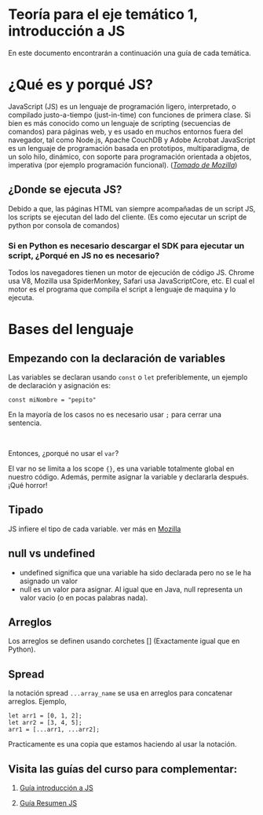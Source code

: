 # Teoría para el eje temático 1, introducción a JS

En este documento encontrarán a continuación una guía de cada temática.

# ¿Qué es y porqué JS?​

JavaScript (JS) es un lenguaje de programación ligero, interpretado, o compilado justo-a-tiempo (just-in-time) con funciones de primera clase. Si bien es más conocido como un lenguaje de scripting (secuencias de comandos) para páginas web, y es usado en muchos entornos fuera del navegador, tal como Node.js, Apache CouchDB y Adobe Acrobat JavaScript es un lenguaje de programación basada en prototipos, multiparadigma, de un solo hilo, dinámico, con soporte para programación orientada a objetos, imperativa (por ejemplo programación funcional). ([*Tomado de Mozilla*](https://developer.mozilla.org/es/docs/Web/JavaScript))

## ¿Donde se ejecuta JS?

Debido a que, las páginas HTML van siempre acompañadas de un script JS, los scripts se ejecutan del lado del cliente. (Es como ejecutar un script de python por consola de comandos)

### Si en Python es necesario descargar el SDK para ejecutar un script, ¿Porqué en JS no es necesario?

Todos los navegadores tienen un motor de ejecución de código JS. Chrome usa V8, Mozilla usa SpiderMonkey, Safari usa JavaScriptCore, etc. El cual el motor es el programa que compila el script a lenguaje de maquina y lo ejecuta.

# Bases del lenguaje​

## Empezando con la declaración de variables

Las variables se declaran usando `const` o `let` preferiblemente, un ejemplo de declaración y asignación es:

```
const miNombre = "pepito"
```

En la mayoría de los casos no es necesario usar `;` para cerrar una sentencia.

<br/>

Entonces, ¿porqué no usar el `var`?

El var no se limita a los scope `{}`, es una variable totalmente global en nuestro código. Además, permite asignar la variable y declararla después. ¡Qué horror!

## Tipado

JS infiere el tipo de cada variable. ver más en [Mozilla](https://developer.mozilla.org/es/docs/Web/JavaScript/Data_structures)

## null vs undefined

- undefined significa que una variable ha sido declarada pero no se le ha asignado un valor
- null es un valor para asignar. Al igual que en Java, null representa un valor vacio (o en pocas palabras nada).

## Arreglos

Los arreglos se definen usando corchetes [] (Exactamente igual que en Python).

## Spread

la notación spread `...array_name` se usa en arreglos para concatenar arreglos. Ejemplo,

```
let arr1 = [0, 1, 2];
let arr2 = [3, 4, 5];
arr1 = [...arr1, ...arr2];
```

Practicamente es una copia que estamos haciendo al usar la notación.

## Visita las guías del curso para complementar:

1. [Guía introducción a JS](https://lms.uis.edu.co/mintic2022/libros/2022/app-web/C4AM1%20-%20Introduccion%20a%20JavaScript.pdf)

2. [Guía Resumen JS](https://lms.uis.edu.co/mintic2022/libros/2022/app-web/C4AM1%20-%20Recurso%20Educativo%20Digital.pdf)

